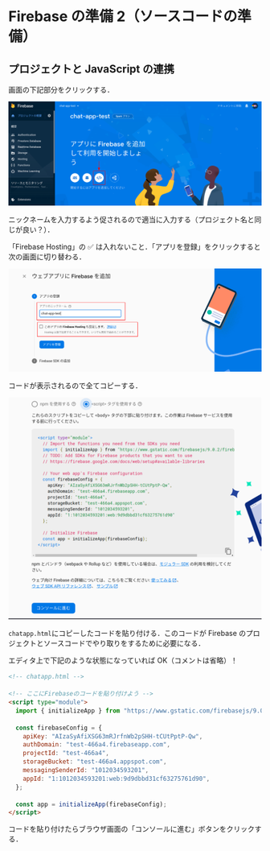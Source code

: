 # Firebase の準備 2（ソースコードの準備）

## プロジェクトと JavaScript の連携

画面の下記部分をクリックする．

![Webアプリ追加](./img/20210616122043.png)

ニックネームを入力するよう促されるので適当に入力する（プロジェクト名と同じが良い？）．

「Firebase Hosting」の ✅ は入れないこと．「アプリを登録」をクリックすると次の画面に切り替わる．

![ニックネーム設定](./img/20210616122207.png)

コードが表示されるので全てコピーする．

![コードコピー](./img/20210921105725.png)

`chatapp.html`にコピーしたコードを貼り付ける．このコードが Firebase のプロジェクトとソースコードでやり取りをするために必要になる．

エディタ上で下記のような状態になっていれば OK（コメントは省略）！

```html
<!-- chatapp.html -->

<!-- ここにFirebaseのコードを貼り付けよう -->
<script type="module">
  import { initializeApp } from "https://www.gstatic.com/firebasejs/9.0.2/firebase-app.js";

  const firebaseConfig = {
    apiKey: "AIzaSyAfiXSG63mRJrfnWb2pSHH-tCUtPptP-Qw",
    authDomain: "test-466a4.firebaseapp.com",
    projectId: "test-466a4",
    storageBucket: "test-466a4.appspot.com",
    messagingSenderId: "1012034593201",
    appId: "1:1012034593201:web:9d9dbbd31cf63275761d90",
  };

  const app = initializeApp(firebaseConfig);
</script>
```

コードを貼り付けたらブラウザ画面の「コンソールに進む」ボタンをクリックする．
